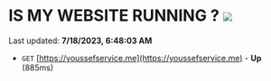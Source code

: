 # IS MY WEBSITE RUNNING ? [![](https://img.shields.io/static/v1?label=Sponsor&message=%E2%9D%A4&logo=GitHub&color=%23fe8e86)](https://github.com/sponsors/<username>)

Last updated: **7/18/2023, 6:48:03 AM**

- `GET` [https://youssefservice.me](https://youssefservice.me) - **Up** (885ms)

